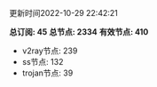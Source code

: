 更新时间2022-10-29 22:42:21

**总订阅: 45**
**总节点: 2334**
**有效节点: 410**
- v2ray节点: 239
- ss节点: 132
- trojan节点: 39
